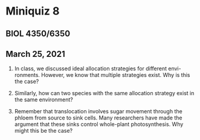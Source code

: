 # Miniquiz 8
## BIOL 4350/6350
## March 25, 2021

1. In class, we discussed ideal allocation strategies for different envi- ronments. 
However, we know that multiple strategies exist. Why is this the case?

2. Similarly, how can two species with the same allocation strategy exist in the same environment?

3. Remember that translocation involves sugar movement through the phloem from source to sink cells. 
Many researchers have made the argument that these sinks control whole-plant photosynthesis. 
Why might this be the case?